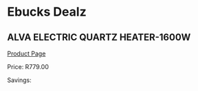 
# Ebucks Dealz
## ALVA ELECTRIC QUARTZ HEATER-1600W
[Product Page](https://www.ebucks.com/web/shop/productSelected.do?prodId=1142148194&catId=1157551316)

Price: R779.00

Savings: 


	